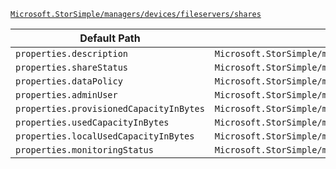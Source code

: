 [`Microsoft.StorSimple/managers/devices/fileservers/shares`](https://docs.microsoft.com/en-us/azure/templates/microsoft.storsimple/managers/devices/fileservers/shares)

| Default Path | Alias |
|---|---|
| `properties.description` | `Microsoft.StorSimple/managers/devices/fileservers/shares/description` |
| `properties.shareStatus` | `Microsoft.StorSimple/managers/devices/fileservers/shares/shareStatus` |
| `properties.dataPolicy` | `Microsoft.StorSimple/managers/devices/fileservers/shares/dataPolicy` |
| `properties.adminUser` | `Microsoft.StorSimple/managers/devices/fileservers/shares/adminUser` |
| `properties.provisionedCapacityInBytes` | `Microsoft.StorSimple/managers/devices/fileservers/shares/provisionedCapacityInBytes` |
| `properties.usedCapacityInBytes` | `Microsoft.StorSimple/managers/devices/fileservers/shares/usedCapacityInBytes` |
| `properties.localUsedCapacityInBytes` | `Microsoft.StorSimple/managers/devices/fileservers/shares/localUsedCapacityInBytes` |
| `properties.monitoringStatus` | `Microsoft.StorSimple/managers/devices/fileservers/shares/monitoringStatus` |

